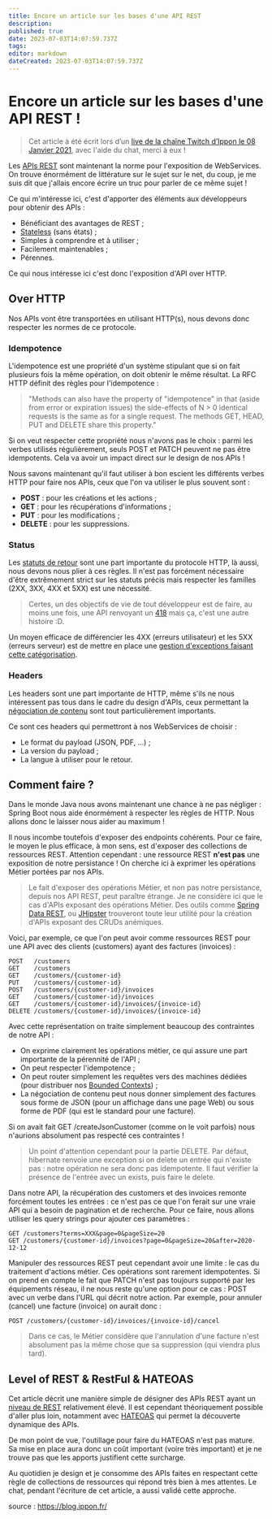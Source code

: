 ```yaml
---
title: Encore un article sur les bases d'une API REST
description: 
published: true
date: 2023-07-03T14:07:59.737Z
tags: 
editor: markdown
dateCreated: 2023-07-03T14:07:59.737Z
---
```


# Encore un article sur les bases d'une API REST !

> Cet article à été écrit lors d’un [live de la chaîne Twitch d’Ippon le 08 Janvier 2021](https://www.youtube.com/watch?v=DLX1Uncvg6o), avec l'aide du chat, merci à eux !

Les [APIs REST](http://opikanoba.org/tr/fielding/rest/) sont maintenant la norme pour l'exposition de WebServices. On trouve énormément de littérature sur le sujet sur le net, du coup, je me suis dit que j'allais encore écrire un truc pour parler de ce même sujet !

Ce qui m'intéresse ici, c'est d'apporter des éléments aux développeurs pour obtenir des APIs :

- Bénéficiant des avantages de REST ;
- [Stateless](https://fr.wikipedia.org/wiki/Protocole_sans_%C3%A9tat) (sans états) ;
- Simples à comprendre et à utiliser ;
- Facilement maintenables ;
- Pérennes.

Ce qui nous intéresse ici c'est donc l'exposition d'API over HTTP.

## Over HTTP
Nos APIs vont être transportées en utilisant HTTP(s), nous devons donc respecter les normes de ce protocole.

### Idempotence
L'idempotence est une propriété d'un système stipulant que si on fait plusieurs fois la même opération, on doit obtenir le même résultat. La RFC HTTP définit des règles pour l'idempotence :

> "Methods can also have the property of "idempotence" in that (aside from error or expiration issues) the side-effects of N > 0 identical requests is the same as for a single request. The methods GET, HEAD, PUT and DELETE share this property."

Si on veut respecter cette propriété nous n'avons pas le choix : parmi les verbes utilisés régulièrement, seuls POST et PATCH peuvent ne pas être idempotents. Cela va avoir un impact direct sur le design de nos APIs !

Nous savons maintenant qu'il faut utiliser à bon escient les différents verbes HTTP pour faire nos APIs, ceux que l'on va utiliser le plus souvent sont :

- **POST** : pour les créations et les actions ;
- **GET** : pour les récupérations d'informations ;
- **PUT** : pour les modifications ;
- **DELETE** : pour les suppressions.

### Status
Les [statuts de retour](https://fr.wikipedia.org/wiki/Liste_des_codes_HTTP) sont une part importante du protocole HTTP, là aussi, nous devons nous plier à ces règles. Il n'est pas forcément nécessaire d'être extrêmement strict sur les statuts précis mais respecter les familles (2XX, 3XX, 4XX et 5XX) est une nécessité.

> Certes, un des objectifs de vie de tout développeur est de faire, au moins une fois, une API renvoyant un [418](https://tools.ietf.org/html/rfc2324) mais ça, c'est une autre histoire :D.

Un moyen efficace de différencier les 4XX (erreurs utilisateur) et les 5XX (erreurs serveur) est de mettre en place une [gestion d'exceptions faisant cette catégorisation](https://blog.ippon.fr/2020/07/22/exceptions-internationalisees/).

### Headers
Les headers sont une part importante de HTTP, même s'ils ne nous intéressent pas tous dans le cadre du design d'APIs, ceux permettant la [négociation de contenu](https://restfulapi.net/content-negotiation/) sont tout particulièrement importants.

Ce sont ces headers qui permettront à nos WebServices de choisir :

- Le format du payload (JSON, PDF, ...) ;
- La version du payload ;
- La langue à utiliser pour le retour.

## Comment faire ?
Dans le monde Java nous avons maintenant une chance à ne pas négliger : Spring Boot nous aide énormément à respecter les règles de HTTP. Nous allons donc le laisser nous aider au maximum !

Il nous incombe toutefois d'exposer des endpoints cohérents. Pour ce faire, le moyen le plus efficace, à mon sens, est d'exposer des collections de ressources REST. Attention cependant : une ressource REST **n'est pas** une exposition de notre persistance ! On cherche ici à exprimer les opérations Métier portées par nos APIs.

> Le fait d'exposer des opérations Métier, et non pas notre persistance, depuis nos API REST, peut paraître étrange. Je ne considère ici que le cas d'APIs exposant des opérations Métier. Des outils comme [Spring Data REST](https://spring.io/guides/gs/accessing-data-rest/), ou [JHipster](https://www.jhipster.tech/) trouveront toute leur utilité pour la création d'APIs exposant des CRUDs anémiques.

Voici, par exemple, ce que l'on peut avoir comme ressources REST pour une API avec des clients (customers) ayant des factures (invoices) :

```
POST   /customers
GET    /customers
GET    /customers/{customer-id}
PUT    /customers/{customer-id}
POST   /customers/{customer-id}/invoices
GET    /customers/{customer-id}/invoices
GET    /customers/{customer-id}/invoices/{invoice-id}
DELETE /customers/{customer-id}/invoices/{invoice-id}
```

Avec cette représentation on traite simplement beaucoup des contraintes de notre API :

- On exprime clairement les opérations métier, ce qui assure une part importante de la pérennité de l'API ;
- On peut respecter l'idempotence ;
- On peut router simplement les requêtes vers des machines dédiées (pour distribuer nos [Bounded Contexts](https://martinfowler.com/bliki/BoundedContext.html)) ;
- La négociation de contenu peut nous donner simplement des factures sous forme de JSON (pour un affichage dans une page Web) ou sous forme de PDF (qui est le standard pour une facture).

Si on avait fait GET /createJsonCustomer (comme on le voit parfois) nous n'aurions absolument pas respecté ces contraintes !

> Un point d'attention cependant pour la partie DELETE. Par défaut, hibernate renvoie une exception si on delete un entrée qui n'existe pas : notre opération ne sera donc pas idempotente. Il faut vérifier la présence de l'entrée avec un exists, puis faire le delete.

Dans notre API, la récupération des customers et des invoices remonte forcément toutes les entrées : ce n'est pas ce que l'on ferait sur une vraie API qui a besoin de pagination et de recherche. Pour ce faire, nous allons utiliser les query strings pour ajouter ces paramètres :

```
GET /customers?terms=XXX&page=0&pageSize=20
GET /customers/{customer-id}/invoices?page=0&pageSize=20&after=2020-12-12
```

Manipuler des ressources REST peut cependant avoir une limite : le cas du traitement d'actions métier. Ces opérations sont rarement idempotentes. Si on prend en compte le fait que PATCH n'est pas toujours supporté par les équipements réseau, il ne nous reste qu'une option pour ce cas : POST avec un verbe dans l'URL qui décrit notre action. Par exemple, pour annuler (cancel) une facture (invoice) on aurait donc :

```
POST /customers/{customer-id}/invoices/{invoice-id}/cancel
```

> Dans ce cas, le Métier considère que l'annulation d'une facture n'est absolument pas la même chose que sa suppression (qui viendra plus tard).

## Level of REST & RestFul & HATEOAS
Cet article décrit une manière simple de désigner des APIs REST ayant un [niveau de REST](https://martinfowler.com/articles/richardsonMaturityModel.html) relativement élevé. Il est cependant théoriquement possible d'aller plus loin, notamment avec [HATEOAS](https://en.wikipedia.org/wiki/HATEOAS) qui permet la découverte dynamique des APIs.

De mon point de vue, l'outillage pour faire du HATEOAS n'est pas mature. Sa mise en place aura donc un coût important (voire très important) et je ne trouve pas que les apports justifient cette surcharge.

Au quotidien je design et je consomme des APIs faites en respectant cette règle de collections de ressources qui répond très bien à mes attentes. Le chat, pendant l'écriture de cet article, a aussi validé cette approche.

source : https://blog.ippon.fr/